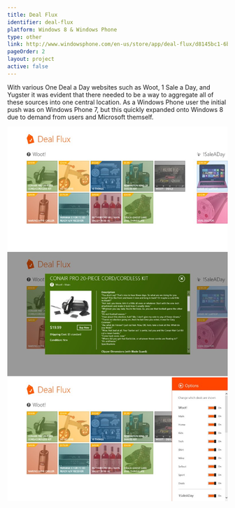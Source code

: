 ```yaml
---
title: Deal Flux
identifier: deal-flux
platform: Windows 8 & Windows Phone
type: other
link: http://www.windowsphone.com/en-us/store/app/deal-flux/d8145bc1-6b17-4138-b876-29a036112feb
pageOrder: 2
layout: project
active: false
---
```


With various One Deal a Day websites such as Woot, 1 Sale a Day, and Yugster it was evident that there
needed to be a way to aggregate all of these sources into one central location. As a Windows Phone user
the initial push was on Windows Phone 7, but this quickly expanded onto Windows 8 due to demand from users
and Microsoft themself.

![Home View](./images/1.png)
![Deal Details View](./images/2.png)
![Settings View](./images/3.png)
